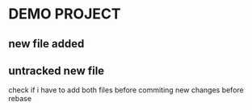 # DEMO PROJECT

## new file added
## untracked new file

check if i have to add both files before commiting 
new changes before rebase
